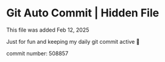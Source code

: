 # Git Auto Commit | Hidden File

This file was added Feb 12, 2025

Just for fun and keeping my daily git commit active 🤪

commit number: 508857
